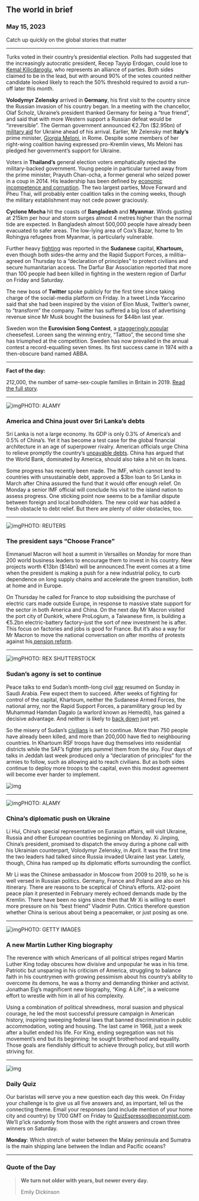 ## The world in brief

### May 15, 2023

Catch up quickly on the global stories that matter



------



Turks voted in their country’s presidential election. Polls had suggested that the increasingly autocratic president, Recep Tayyip Erdogan, could lose to [Kemal Kilicdaroglu](https://www.economist.com/by-invitation/2023/05/05/a-more-democratic-turkey-is-within-grasp-says-kemal-kilicdaroglu), who represents an alliance of parties. Both sides claimed to be in the lead, but with around 90% of the votes counted neither candidate looked likely to reach the 50% threshold required to avoid a run-off later this month.

**Volodymyr Zelensky** arrived in **Germany**, his first visit to the country since the Russian invasion of his country began. In a meeting with the chancellor, Olaf Scholz, Ukraine’s president thanked Germany for being a “true friend”, and said that with more Western support a Russian defeat would be “irreversible”. The German government announced €2.7bn ($2.95bn) of [military aid](https://www.economist.com/europe/2023/05/07/europe-is-struggling-to-rebuild-its-military-clout) for Ukraine ahead of his arrival. Earlier, Mr Zelensky met **Italy’s** prime minister, [Giorgia Meloni](https://www.economist.com/europe/2023/01/26/after-a-steady-first-100-days-choppier-waters-await-giorgia-meloni), in Rome. Despite some members of her right-wing coalition having expressed pro-Kremlin views, Ms Meloni has pledged her government’s support for Ukraine.

Voters in **Thailand’s** general election voters emphatically rejected the military-backed government. Young people in particular turned away from the prime minister, Prayuth Chan-ocha, a former general who seized power in a coup in 2014. His leadership has been defined by [economic incompetence and corruption](https://www.economist.com/asia/2023/05/04/the-opposition-looks-set-to-win-thailands-election). The two largest parties, Move Forward and Pheu Thai, will probably enter coalition talks in the coming weeks, though the military establishment may not cede power graciously.

**Cyclone Mocha** hit the coasts of **Bangladesh** and **Myanmar.** Winds gusting at 215km per hour and storm surges almost 4 metres higher than the normal tide are expected. In Bangladesh almost 500,000 people have already been evacuated to safer areas. The low-lying area of Cox’s Bazar, home to 1m Rohingya refugees from Myanmar, is particularly vulnerable.

Further heavy [fighting](https://www.economist.com/middle-east-and-africa/2023/05/03/sudans-war-is-home-grown-but-risks-drawing-in-outsiders) was reported in the **Sudanese** capital, **Khartoum,** even though both sides–the army and the Rapid Support Forces, a militia–agreed on Thursday to a “declaration of principles” to protect civilians and secure humanitarian access. The Darfur Bar Association reported that more than 100 people had been killed in fighting in the western region of Darfur on Friday and Saturday.

The new boss of **Twitter** spoke publicly for the first time since taking charge of the social-media platform on Friday. In a tweet Linda Yaccarino said that she had been inspired by the vision of Elon Musk, Twitter’s owner, to “transform” the company. Twitter has suffered a big loss of advertising revenue since Mr Musk bought the business for $44bn last year.

Sweden won the **Eurovision Song Contest**, a [staggeringly popular](https://www.bbc.com/news/entertainment-arts-65585413) cheesefest. Loreen sang the winning entry, “Tattoo”, the second time she has triumphed at the competition. Sweden has now prevailed in the annual contest a record-equalling seven times. Its first success came in 1974 with a then-obscure band named ABBA.



------



**Fact of the day:** 

212,000, the number of same-sex-couple families in Britain in 2019. [Read the full story](https://www.economist.com/britain/2023/05/08/why-britain-is-updating-its-laws-on-surrogacy-and-gamete-donation).



------



![img](https://niceboy.online/insight/public/Espresso/PHOTOS/20230513_dap384.jpg)PHOTO: ALAMY

### America and China joust over Sri Lanka’s debts

Sri Lanka is not a large economy. Its GDP is only 0.3% of America’s and 0.5% of China’s. Yet it has become a test case for the global financial architecture in an age of superpower rivalry. American officials urge China to relieve promptly the country’s [unpayable debts](https://www.economist.com/asia/2023/03/30/middle-class-sri-lankans-are-fleeing-their-country). China has argued that the World Bank, dominated by America, should also take a hit on its loans.

Some progress has recently been made. The IMF, which cannot lend to countries with unsustainable debt, approved a $3bn loan to Sri Lanka in March after China assured the fund that it would offer enough relief. On Monday a senior IMF official will conclude his visit to the island nation to assess progress. One sticking point now seems to be a familiar dispute between foreign and local bondholders. The new cold war has added a fresh obstacle to debt relief. But there are plenty of older obstacles, too.



------



![img](https://niceboy.online/insight/public/Espresso/PHOTOS/20230513_dap387.jpg)PHOTO: REUTERS

### The president says “Choose France”

Emmanuel Macron will host a summit in Versailles on Monday for more than 200 world business leaders to encourage them to invest in his country. New projects worth €13bn ($14bn) will be announced.The event comes at a time when the president is making a push for a new industrial policy, to curb dependence on long supply chains and accelerate the green transition, both at home and in Europe.

On Thursday he called for France to stop subsidising the purchase of electric cars made outside Europe, in response to massive state support for the sector in both America and China. On the next day Mr Macron visited the port city of Dunkirk, where ProLogium, a Taiwanese firm, is building a €5.2bn electric-battery factory–just the sort of new investment he is after. This focus on factories and jobs is good for France. But it’s also a way for Mr Macron to move the national conversation on after months of protests against his[ pension reform](https://www.economist.com/europe/2023/04/14/frances-constitutional-council-validates-macrons-pension-reform).



------



![img](https://niceboy.online/insight/public/Espresso/PHOTOS/20230513_dap379.jpg)PHOTO: REX SHUTTERSTOCK

### Sudan’s agony is set to continue

Peace talks to end Sudan’s month-long civil [war](https://www.economist.com/middle-east-and-africa/2023/04/27/the-battle-for-khartoum-is-just-the-beginning-of-sudans-nightmare) resumed on Sunday in Saudi Arabia. Few expect them to succeed. After weeks of fighting for control of the capital, Khartoum, neither the Sudanese Armed Forces, the national army, nor the Rapid Support Forces, a paramilitary group led by Muhammad Hamdan Dagalo (a warlord known as Hemedti), has gained a decisive advantage. And neither is likely to [back down](https://www.economist.com/middle-east-and-africa/2023/05/11/what-the-west-gets-wrong-about-peacemaking-in-sudan) just yet.

So the misery of Sudan’s [civilians](https://www.economist.com/graphic-detail/2023/05/04/sudans-spiralling-war-in-maps) is set to continue. More than 750 people have already been killed, and more than 200,000 have fled to neighbouring countries. In Khartoum RSF troops have dug themselves into residential districts while the SAF’s fighter jets pummel them from the sky. Four days of talks in Jeddah last week produced only a “declaration of principles” for the armies to follow, such as allowing aid to reach civilians. But as both sides continue to deploy more troops to the capital, even this modest agreement will become ever harder to implement.

![img](https://niceboy.online/insight/public/Espresso/PHOTOS/20230520_DAC161.jpg)



------



![img](https://niceboy.online/insight/public/Espresso/PHOTOS/20230513_dap381.jpg)PHOTO: ALAMY

### China’s diplomatic push on Ukraine

Li Hui, China’s special representative on Eurasian affairs, will visit Ukraine, Russia and other European countries beginning on Monday. Xi Jinping, China’s president, promised to dispatch the envoy during a phone call with his Ukrainian counterpart, Volodymyr Zelensky, in April. It was the first time the two leaders had talked since Russia invaded Ukraine last year. Lately, though, China has ramped up its diplomatic efforts surrounding the conflict.

Mr Li was the Chinese ambassador in Moscow from 2009 to 2019, so he is well versed in Russian politics. Germany, France and Poland are also on his itinerary. There are reasons to be sceptical of China’s efforts. A12-point peace plan it presented in February merely echoed demands made by the Kremlin. There have been no signs since then that Mr Xi is willing to exert more pressure on his “best friend” Vladmir Putin. Critics therefore question whether China is serious about being a peacemaker, or just posing as one.



------



![img](https://niceboy.online/insight/public/Espresso/PHOTOS/20230513_dap322_0.jpg)PHOTO: GETTY IMAGES

### A new Martin Luther King biography

The reverence with which Americans of all political stripes regard Martin Luther King today obscures how divisive and unpopular he was in his time. Patriotic but unsparing in his criticism of America, struggling to balance faith in his countrymen with growing pessimism about his country’s ability to overcome its demons, he was a thorny and demanding thinker and activist. Jonathan Eig’s magnificent new biography, “King: A Life”, is a welcome effort to wrestle with him in all of his complexity.

Using a combination of political shrewdness, moral suasion and physical courage, he led the most successful pressure campaign in American history, inspiring sweeping federal laws that banned discrimination in public accommodation, voting and housing. The last came in 1968, just a week after a bullet ended his life. For King, ending segregation was not his movement’s end but its beginning: he sought brotherhood and equality. Those goals are fiendishly difficult to achieve through policy, but still worth striving for.



------



![img](https://niceboy.online/insight/public/Espresso/PHOTOS/EspressoQuiz_30.jpeg)

### Daily Quiz

Our baristas will serve you a new question each day this week. On Friday your challenge is to give us all five answers and, as important, tell us the connecting theme. Email your responses (and include mention of your home city and country) by 1700 GMT on Friday to [QuizEspresso@economist.com](https://mail.google.com/mail/?view=cm&fs=1&tf=1&to=QuizEspresso@economist.com). We’ll p’ick randomly from those with the right answers and crown three winners on Saturday.

**Monday**: Which stretch of water between the Malay peninsula and Sumatra is the main shipping lane between the Indian and Pacific oceans?



------



### Quote of the Day

> **We turn not older with years, but newer every day.**
>
> Emily Dickinson







